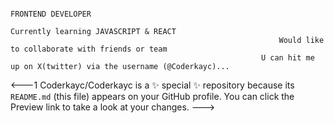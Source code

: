                                                                             FRONTEND DEVELOPER
                                                                     Currently learning JAVASCRIPT & REACT 
                                                                Would like to collaborate with friends or team
                                                            U can hit me up on X(twitter) via the username (@Coderkayc)...




                                                                  
                                                                        
  

<---1
Coderkayc/Coderkayc is a ✨ special ✨ repository because its `README.md` (this file) appears on your GitHub profile.
You can click the Preview link to take a look at your changes.
--->
